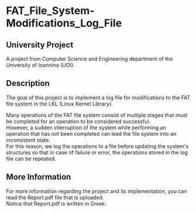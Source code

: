 # FAT_File_System-Modifications_Log_File

## University Project
A project from Computer Science and Engineering department of the University of Ioannina (UOI).

## Description
The goal of this project is to implement a log file for modifications to the FAT file system in the LKL (Linux Kernel Library).

Many operations of the FAT file system consist of multiple stages that must be completed for an operation to be considered successful. <br />
However, a sudden interruption of the system while performing an operation that has not been completed can lead the file system into an inconsistent state. <br />
For this reason, we log the operations to a file before updating the system's structures so that in case of failure or error, the operations stored in the log file can be repeated.

## More Information
For more information regarding the project and its implementation, you can read the Report.pdf file that is uploaded. <br />
Notice that Report.pdf is written in Greek.
